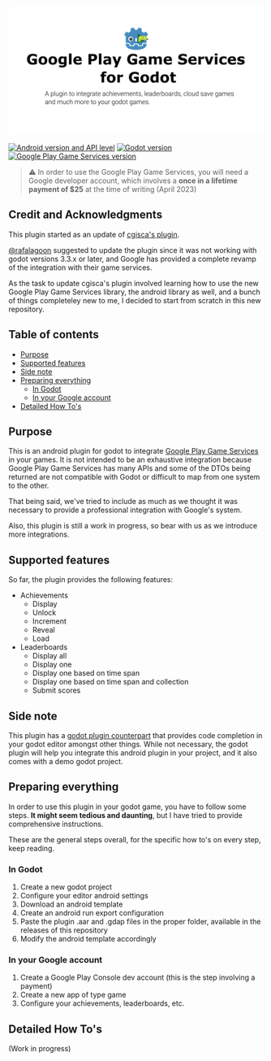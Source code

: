 ![Plugin Header](github-social-preview.png)

[![Android version and API level](https://img.shields.io/badge/Platform-Android%20API%20Level%2033-brightgreen.svg)](https://developer.android.com)
[![Godot version](https://img.shields.io/badge/Godot%20Engine-3.5.2-blue.svg)](https://github.com/godotengine/godot/)
[![Google Play Game Services version](https://img.shields.io/badge/Play%20Games%20Services%20v2-17.0.0-green.svg)](https://developers.google.com/games/services/android/quickstart)

> :warning: In order to use the Google Play Game Services, you will need a Google developer account, which involves a **once in a lifetime payment of $25** at the time of writing (April 2023)

## Credit and Acknowledgments

This plugin started as an update of [cgisca's plugin](https://github.com/cgisca/PGSGP). 

[@rafalagoon](https://github.com/rafalagoon) suggested to update the plugin since it was not working with godot versions 3.3.x or later, and Google has provided a complete revamp of the integration with their game services.

As the task to update cgisca's plugin involved learning how to use the new Google Play Game Services library, the android library as well, and a bunch of things completeley new to me, I decided to start from scratch in this new repository.

## Table of contents

* [Purpose](#purpose)
* [Supported features](#supported-features)
* [Side note](#side-note)
* [Preparing everything](#preparing-everything)
  * [In Godot](#in-godot)
  * [In your Google account](#in-your-google-account)
* [Detailed How To's](#detailed-how-tos)

## Purpose

This is an android plugin for godot to integrate [Google Play Game Services](https://developers.google.com/games/services) in your games. It is not intended to be an exhaustive integration because Google Play Game Services has many APIs and some of the DTOs being returned are not compatible with Godot or difficult to map from one system to the other.

That being said, we've tried to include as much as we thought it was necessary to provide a professional integration with Google's system.

Also, this plugin is still a work in progress, so bear with us as we introduce more integrations.

## Supported features

So far, the plugin provides the following features:

* Achievements
  * Display
  * Unlock
  * Increment
  * Reveal
  * Load
* Leaderboards
  * Display all
  * Display one
  * Display one based on time span
  * Display one based on time span and collection
  * Submit scores

## Side note

This plugin has a [godot plugin counterpart](https://github.com/Iakobs/godot-google-play-game-services-demo) that provides code completion in your godot editor amongst other things. While not necessary, the godot plugin will help you integrate this android plugin in your project, and it also comes with a demo godot project.

## Preparing everything

In order to use this plugin in your godot game, you have to follow some steps. **It might seem tedious and daunting**, but I have tried to provide comprehensive instructions.

These are the general steps overall, for the specific how to's on every step, keep reading.

### In Godot
1. Create a new godot project
2. Configure your editor android settings
3. Download an android template
4. Create an android run export configuration
5. Paste the plugin .aar and .gdap files in the proper folder, available in the releases of this repository
6. Modify the android template accordingly

### In your Google account
1. Create a Google Play Console dev account (this is the step involving a payment)
2. Create a new app of type game
3. Configure your achievements, leaderboards, etc.

## Detailed How To's

(Work in progress)
